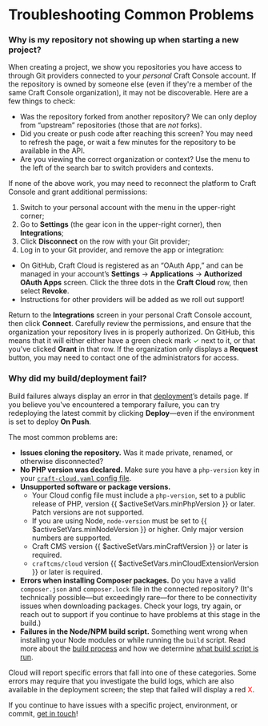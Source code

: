 # Troubleshooting Common Problems

### Why is my repository not showing up when starting a new project?

When creating a project, we show you repositories you have access to through Git providers connected to your *personal* Craft Console account. If the repository is owned by someone else (even if they're a member of the same Craft Console organization), it may not be discoverable. Here are a few things to check:

- Was the repository forked from another repository? We can only deploy from “upstream” repositories (those that are _not_ forks).
- Did you create or push code after reaching this screen? You may need to refresh the page, or wait a few minutes for the repository to be available in the API.
- Are you viewing the correct organization or context? Use the menu to the left of the search bar to switch providers and contexts.

If none of the above work, you may need to reconnect the platform to Craft Console and grant additional permissions:

1. Switch to your personal account with the menu in the upper-right corner;
2. Go to **Settings** (the gear icon in the upper-right corner), then **Integrations**;
3. Click **Disconnect** on the row with your Git provider;
4. Log in to your Git provider, and remove the app or integration:
  - On GitHub, Craft Cloud is registered as an “OAuth App,” and can be managed in your account’s **Settings** &rarr; **Applications** &rarr; **Authorized OAuth Apps** screen. Click the three dots in the **Craft Cloud** row, then select **Revoke**.
  - Instructions for other providers will be added as we roll out support!

Return to the **Integrations** screen in your personal Craft Console account, then click **Connect**. Carefully review the permissions, and ensure that the organization your repository lives in is properly authorized. On GitHub, this means that it will either either have a green check mark <span style="color: green;">&check;</span> next to it, or that you've clicked **Grant** in that row. If the organization only displays a **Request** button, you may need to contact one of the administrators for access.

### Why did my build/deployment fail?

Build failures always display an error in that [deployment](deployment.md)’s details page. If you believe you've encountered a temporary failure, you can try redeploying the latest commit by clicking **Deploy**—even if the environment is set to deploy **On Push**.

The most common problems are:

- **Issues cloning the repository.** Was it made private, renamed, or otherwise disconnected?
- **No PHP version was declared.** Make sure you have a `php-version` key in your [`craft-cloud.yaml` config file](config.md).
- **Unsupported software or package versions.**
  - Your Cloud config file must include a `php-version`, set to a public release of PHP, version {{ $activeSetVars.minPhpVersion }} or later. Patch versions are not supported.
  - If you are using Node, `node-version` must be set to {{ $activeSetVars.minNodeVersion }} or higher. Only major version numbers are supported.
  - Craft CMS version {{ $activeSetVars.minCraftVersion }} or later is required.
  - `craftcms/cloud` version {{ $activeSetVars.minCloudExtensionVersion }} or later is required.
- **Errors when installing Composer packages.** Do you have a valid `composer.json` and `composer.lock` file in the connected repository? (It's technically possible—but exceedingly rare—for there to be connectivity issues when downloading packages. Check your logs, try again, or reach out to support if you continue to have problems at this stage in the build.)
- **Failures in the Node/NPM build script.** Something went wrong when installing your Node modules or while running the `build` script. Read more about the [build process](builds.md) and how we determine [what build script is run](config.md).

Cloud will report specific errors that fall into one of these categories. Some errors may require that you investigate the build logs, which are also available in the deployment screen; the step that failed will display a red <span style="color: red;">X</span>.

If you continue to have issues with a specific project, environment, or commit, [get in touch](https://craftcms.com/contact)!
